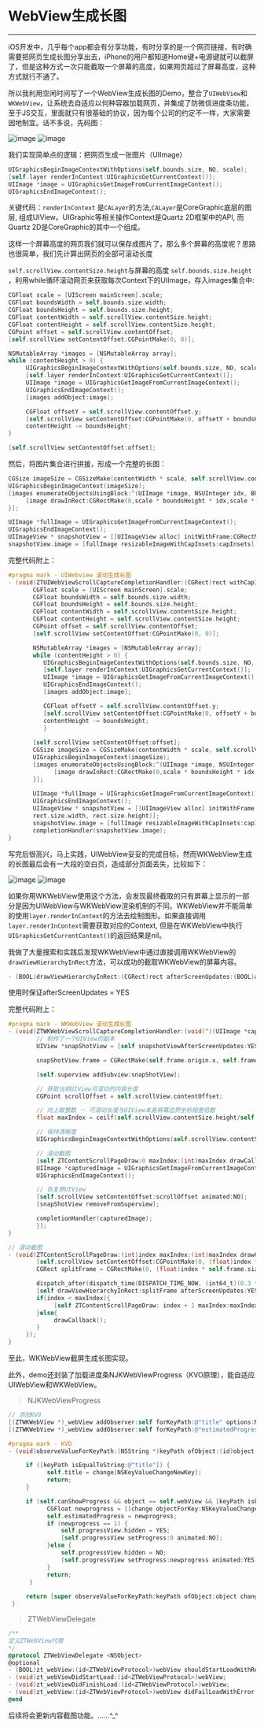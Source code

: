 # WebView生成长图

---

iOS开发中，几乎每个app都会有分享功能，有时分享的是一个网页链接，有时确需要把网页生成长图分享出去，iPhone的用户都知道Home键+电源键就可以截屏了，但是这种方式一次只能截取一个屏幕的高度，如果网页超过了屏幕高度，这种方式就行不通了。

所以我利用空闲时间写了一个WebView生成长图的Demo，整合了`UIWebView`和`WKWebView`，让系统去自适应以何种容器加载网页，并集成了防微信进度条功能，至于JS交互，里面就只有很基础的协议，因为每个公司的约定不一样，大家需要因地制宜。话不多说，先码图：

![image](https://github.com/BeckWang0912/WZTWebView/blob/master/WZTWebView/Icon/step1.png)  ![image](https://github.com/BeckWang0912/WZTWebView/blob/master/WZTWebView/Icon/step2.png)

我们实现简单点的逻辑：把网页生成一张图片（UIImage）

```Objective-C
UIGraphicsBeginImageContextWithOptions(self.bounds.size, NO, scale);
[self.layer renderInContext:UIGraphicsGetCurrentContext()];
UIImage *image = UIGraphicsGetImageFromCurrentImageContext();
UIGraphicsEndImageContext();
```

关键代码：`renderInContext` 是`CALayer`的方法,`CALayer`是CoreGraphic底层的图层, 组成UIView。UIGraphic等相关操作Context是Quartz 2D框架中的API, 而Quartz 2D是CoreGraphic的其中一个组成。

这样一个屏幕高度的网页我们就可以保存成图片了，那么多个屏幕的高度呢？思路也很简单，我们先计算出网页的全部可滚动长度

`self.scrollView.contentSize.height`与屏幕的高度 `self.bounds.size.height` ，利用while循环滚动网页来获取每次Context下的UIImage，存入images集合中:

```Objective-C
CGFloat scale = [UIScreen mainScreen].scale;
CGFloat boundsWidth = self.bounds.size.width;
CGFloat boundsHeight = self.bounds.size.height;
CGFloat contentWidth = self.scrollView.contentSize.height;
CGFloat contentHeight = self.scrollView.contentSize.height;
CGPoint offset = self.scrollView.contentOffset;
[self.scrollView setContentOffset:CGPointMake(0, 0)];

NSMutableArray *images = [NSMutableArray array];
while (contentHeight > 0) {
     UIGraphicsBeginImageContextWithOptions(self.bounds.size, NO, scale);
     [self.layer renderInContext:UIGraphicsGetCurrentContext()];
     UIImage *image = UIGraphicsGetImageFromCurrentImageContext();
     UIGraphicsEndImageContext();
     [images addObject:image];

     CGFloat offsetY = self.scrollView.contentOffset.y;
     [self.scrollView setContentOffset:CGPointMake(0, offsetY + boundsHeight)];
     contentHeight -= boundsHeight;
}

[self.scrollView setContentOffset:offset];
```

然后，将图片集合进行拼接，形成一个完整的长图：

```Objective-C
CGSize imageSize = CGSizeMake(contentWidth * scale, self.scrollView.contentSize.height * scale);
UIGraphicsBeginImageContext(imageSize);
[images enumerateObjectsUsingBlock:^(UIImage *image, NSUInteger idx, BOOL *stop) {
     [image drawInRect:CGRectMake(0,scale * boundsHeight * idx,scale * boundsWidth,scale * boundsHeight)];
}];
```

```Objective-C
UIImage *fullImage = UIGraphicsGetImageFromCurrentImageContext();
UIGraphicsEndImageContext();
UIImageView * snapshotView = [[UIImageView alloc] initWithFrame:CGRectMake(rect.origin.x, rect.origin.y, rect.size.width, rect.size.height)];
snapshotView.image = [fullImage resizableImageWithCapInsets:capInsets];
```

完整代码附上：

```Objective-C
#pragma mark - UIWebview 滚动生成长图
- (void)ZTUIWebViewScrollCaptureCompletionHandler:(CGRect)rect withCapInsets:(UIEdgeInsets)capInsets completionHandler:(void(^)(UIImage *capturedImage))completionHandler{
       CGFloat scale = [UIScreen mainScreen].scale;
       CGFloat boundsWidth = self.bounds.size.width;
       CGFloat boundsHeight = self.bounds.size.height;
       CGFloat contentWidth = self.scrollView.contentSize.height;
       CGFloat contentHeight = self.scrollView.contentSize.height;
       CGPoint offset = self.scrollView.contentOffset;
       [self.scrollView setContentOffset:CGPointMake(0, 0)];

       NSMutableArray *images = [NSMutableArray array];
       while (contentHeight > 0) {
          UIGraphicsBeginImageContextWithOptions(self.bounds.size, NO, scale);
          [self.layer renderInContext:UIGraphicsGetCurrentContext()];
          UIImage *image = UIGraphicsGetImageFromCurrentImageContext();
          UIGraphicsEndImageContext();
          [images addObject:image];

          CGFloat offsetY = self.scrollView.contentOffset.y;
          [self.scrollView setContentOffset:CGPointMake(0, offsetY + boundsHeight)];
          contentHeight -= boundsHeight;
          }
          
       [self.scrollView setContentOffset:offset];
       CGSize imageSize = CGSizeMake(contentWidth * scale, self.scrollView.contentSize.height * scale);
       UIGraphicsBeginImageContext(imageSize);
       [images enumerateObjectsUsingBlock:^(UIImage *image, NSUInteger idx, BOOL *stop) {
             [image drawInRect:CGRectMake(0,scale * boundsHeight * idx,scale * boundsWidth,scale * boundsHeight)];
       }];
       
       UIImage *fullImage = UIGraphicsGetImageFromCurrentImageContext();
       UIGraphicsEndImageContext();
       UIImageView * snapshotView = [[UIImageView alloc] initWithFrame:CGRectMake(rect.origin.x, rect.origin.y,
       rect.size.width, rect.size.height)];
       snapshotView.image = [fullImage resizableImageWithCapInsets:capInsets];
       completionHandler(snapshotView.image);
}
```

写完后很高兴，马上实践，UIWebView妥妥的完成目标，然而WKWebView生成的长图最后会有一大段的空白页，造成部分页面丢失，比较如下：

![image](https://github.com/BeckWang0912/WZTWebView/blob/master/WZTWebView/Icon/full.png) ![image](https://github.com/BeckWang0912/WZTWebView/blob/master/WZTWebView/Icon/empty.png)

如果你用WKWebView使用这个方法，会发现最终截取的只有屏幕上显示的一部分是因为UIWebView与WKWebView渲染机制的不同。WKWebView并不能简单的使用`layer.renderInContext`的方法去绘制图形。如果直接调用`layer.renderInContext`需要获取对应的Context, 但是在WKWebView中执行`UIGraphicsGetCurrentContext()`的返回结果是nil。

我做了大量搜索和实践后发现WKWebView中通过直接调用WKWebView的`drawViewHierarchyInRect`方法，可以成功的截取WKWebView的屏幕内容。

```Objective-C
- (BOOL)drawViewHierarchyInRect:(CGRect)rect afterScreenUpdates:(BOOL)afterUpdates NS_AVAILABLE_IOS(7_0);
```

使用时保证afterScreenUpdates = YES

完整代码附上：

```Objective-C
#pragma mark - WKWebView 滚动生成长图
- (void)ZTWKWebViewScrollCaptureCompletionHandler:(void(^)(UIImage *capturedImage))completionHandler{
        // 制作了一个UIView的副本
        UIView *snapShotView = [self snapshotViewAfterScreenUpdates:YES];

        snapShotView.frame = CGRectMake(self.frame.origin.x, self.frame.origin.y, snapShotView.frame.size.width,              snapShotView.frame.size.height);

        [self.superview addSubview:snapShotView];

        // 获取当前UIView可滚动的内容长度
        CGPoint scrollOffset = self.scrollView.contentOffset;

        // 向上取整数 － 可滚动长度与UIView本身屏幕边界坐标相差倍数
        float maxIndex = ceilf(self.scrollView.contentSize.height/self.bounds.size.height);

        // 保持清晰度
        UIGraphicsBeginImageContextWithOptions(self.scrollView.contentSize, false, [UIScreen mainScreen].scale);

        // 滚动截图
        [self ZTContentScrollPageDraw:0 maxIndex:(int)maxIndex drawCallback:^{
        UIImage *capturedImage = UIGraphicsGetImageFromCurrentImageContext();
        UIGraphicsEndImageContext();

        // 恢复原UIView
        [self.scrollView setContentOffset:scrollOffset animated:NO];
        [snapShotView removeFromSuperview];

        completionHandler(capturedImage);
        }];
}

// 滚动截图
- (void)ZTContentScrollPageDraw:(int)index maxIndex:(int)maxIndex drawCallback:(void(^)(void))drawCallback{
        [self.scrollView setContentOffset:CGPointMake(0, (float)index * self.frame.size.height)];
        CGRect splitFrame = CGRectMake(0, (float)index * self.frame.size.height, self.bounds.size.width, self.bounds.size.height);

        dispatch_after(dispatch_time(DISPATCH_TIME_NOW, (int64_t)(0.3 * NSEC_PER_SEC)), dispatch_get_main_queue(), ^{
        [self drawViewHierarchyInRect:splitFrame afterScreenUpdates:YES];
        if(index < maxIndex){
             [self ZTContentScrollPageDraw: index + 1 maxIndex:maxIndex drawCallback:drawCallback];
        }else{
             drawCallback();
        }
     });
}
```

至此，WKWebView截屏生成长图实现。

此外，demo还封装了加载进度条NJKWebViewProgress（KVO原理），能自适应UIWebView和WKWebView。

>NJKWebViewProgress

```Objective-C
// 添加KVO
[(ZTWKWebView *)_webView addObserver:self forKeyPath:@"title" options:NSKeyValueObservingOptionNew|NSKeyValueObservingOptionOld context:NULL];
[(ZTWKWebView *)_webView addObserver:self forKeyPath:@"estimatedProgress" options:NSKeyValueObservingOptionNew|NSKeyValueObservingOptionOld context:NULL];
```

```Objective-C
#pragma mark - KVO
- (void)observeValueForKeyPath:(NSString *)keyPath ofObject:(id)object change:(NSDictionary<NSString *,id> *)change context:(void *)context{

     if ([keyPath isEqualToString:@"title"]) {
           self.title = change[NSKeyValueChangeNewKey];
           return;
     }

     if (self.canShowProgress && object == self.webView && [keyPath isEqualToString:@"estimatedProgress"]) {
           CGFloat newprogress = [[change objectForKey:NSKeyValueChangeNewKey] doubleValue];
           self.estimatedProgress = newprogress;
           if (newprogress == 1) {
               self.progressView.hidden = YES;
               [self.progressView setProgress:0 animated:NO];
           }else {
               self.progressView.hidden = NO;
               [self.progressView setProgress:newprogress animated:YES];
           }
           return;
      }
 
     return [super observeValueForKeyPath:keyPath ofObject:object change:change context:context];
 }
```

>ZTWebViewDelegate

```Objective-C
/**
定义ZTWebView代理
*/
@protocol ZTWebViewDelegate <NSObject>
@optional
- (BOOL)zt_webView:(id<ZTWebViewProtocol>)webView shouldStartLoadWithRequest:(NSURLRequest*)request navigationType:(ZTWebViewNavType)navigationType;
- (void)zt_webViewDidStartLoad:(id<ZTWebViewProtocol>)webView;
- (void)zt_webViewDidFinishLoad:(id<ZTWebViewProtocol>)webView;
- (void)zt_webView:(id<ZTWebViewProtocol>)webView didFailLoadWithError:(NSError *)error;
@end
```


后续将会更新内容截图功能。……^\_^

